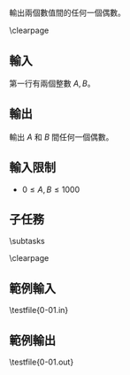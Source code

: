 #

<!-- \begin{figure}[h]
\centering
\includegraphics[width=2in]{TODO.jpg}
\caption{TODO: 圖片說明}
\end{figure} -->

輸出兩個數值間的任何一個偶數。

\clearpage

## 輸入
第一行有兩個整數 $A, B$。

## 輸出
輸出 $A$ 和 $B$ 間任何一個偶數。

## 輸入限制
 - $0 \leq A, B \leq 1000$

## 子任務
\subtasks

\clearpage

## 範例輸入
\testfile{0-01.in}

## 範例輸出
\testfile{0-01.out}
